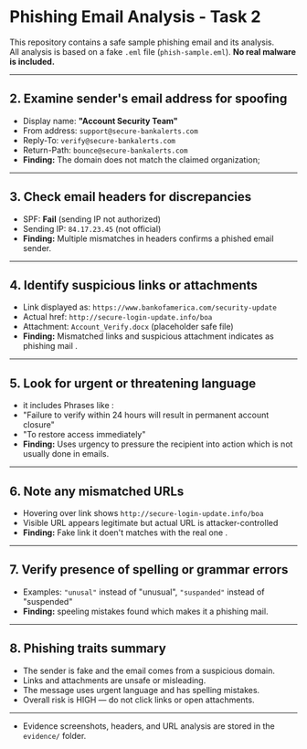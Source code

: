 # Phishing Email Analysis - Task 2

This repository contains a safe sample phishing email and its analysis.  
All analysis is based on a fake `.eml` file (`phish-sample.eml`). **No real malware is included.**  

---

## 2. Examine sender's email address for spoofing
- Display name: **"Account Security Team"**  
- From address: `support@secure-bankalerts.com`  
- Reply-To: `verify@secure-bankalerts.com`  
- Return-Path: `bounce@secure-bankalerts.com`  
- **Finding:** The domain does not match the claimed organization;  

---

## 3. Check email headers for discrepancies
- SPF: **Fail** (sending IP not authorized)   
- Sending IP: `84.17.23.45` (not official)  
- **Finding:** Multiple mismatches in headers confirms  a phished email sender.  

---

## 4. Identify suspicious links or attachments
- Link displayed as: `https://www.bankofamerica.com/security-update`  
- Actual href: `http://secure-login-update.info/boa`  
- Attachment: `Account_Verify.docx` (placeholder safe file)  
- **Finding:** Mismatched links and suspicious attachment indicates as  phishing mail .  

---

## 5. Look for urgent or threatening language
-  it includes Phrases like :  
  - "Failure to verify within 24 hours will result in permanent account closure"  
  - "To restore access immediately"  
- **Finding:** Uses urgency to pressure the recipient into action which is not usually done in emails.  

---

## 6. Note any mismatched URLs
- Hovering over link shows `http://secure-login-update.info/boa`  
- Visible URL appears legitimate but actual URL is attacker-controlled  
- **Finding:** Fake link it doen't matches with the real  one .  

---

## 7. Verify presence of spelling or grammar errors
- Examples: `"unusal"` instead of "unusual", `"suspanded"` instead of "suspended"  
- **Finding:** speeling mistakes found which makes it a phishing mail.  

---

## 8. Phishing traits summary
- The sender is fake and the email comes from a suspicious domain.  
- Links and attachments are unsafe or misleading.  
- The message uses urgent language and has spelling mistakes.  
- Overall risk is HIGH — do not click links or open attachments.

---


- Evidence screenshots, headers, and URL analysis are stored in the `evidence/` folder.  


